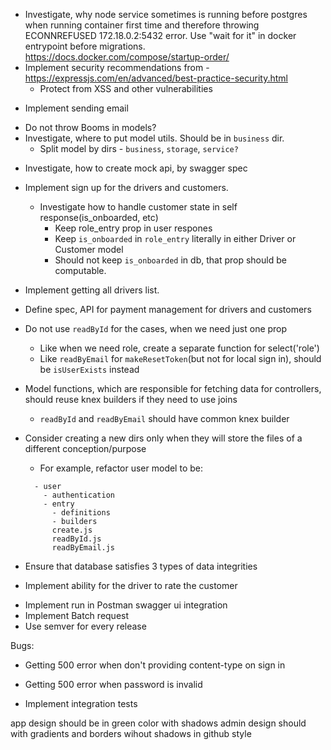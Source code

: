 <!-- - Integrate babel in order to use es6 -->
<!-- - Integrate Docker -->
  <!-- - Investigate ports issue -->
  <!-- - not use NODE_ENV in .env files -->
  <!-- - Investigate how to run docker compose for dev and prod envs
    - This will lead to having multiple docker-compose files -->
  <!-- - Investigate how to implement rebuild on file change in dev mode -->
  <!-- - Investigate, how to pass environment variables -->
  <!-- - Investigate OS replacement for env.sh -->
<!-- - Connect PG -->
  <!-- - Investigate, how to connect to prod/stage DB locally via Docker -->
  <!-- - Run migrations after bootstrapping PG -->
<!-- - Investigate how to pass arguments through make command -->
- Investigate, why node service sometimes is running before postgres when running container first time and therefore throwing ECONNREFUSED 172.18.0.2:5432 error. Use "wait for it" in docker entrypoint before migrations. https://docs.docker.com/compose/startup-order/
- Implement security recommendations from - https://expressjs.com/en/advanced/best-practice-security.html
  - Protect from XSS and other vulnerabilities
<!-- - Implement authentication -->
  <!-- - Investigate, what it is Basic auth, Digest auth, do we need it instead of local auth? -->
<!-- - Use boom errors instead of modelErrrors -->
<!-- - Implement sessions -->
  <!-- - Review koa-session library -->
<!-- - Implement password resetting -->
  - Implement sending email
<!-- - Implement validation interface in models. Keep all validation in models as well. Controllers should get all models validation messages and pass it to response for the cases when errors are coming from multiple models. -->
  - Do not throw Booms in models?
  - Investigate, where to put model utils. Should be in `business` dir.
    - Split model by dirs - `business`, `storage`, `service?`
<!-- - Integrate Swagger -->
<!-- - Add reexports to the model. Import directly non-default exporting elements -->
<!-- - Integrate swagger-ui using webpack. Implement `swagger-ui-static` app, using cra idea. Will accept path to swaggerfile via env. have only `build` task, which will build that app to `/static` dir. Koa will be serving that dir
  - take a look at koa2-swagger-ui -->
<!-- - Refactor core -->
<!-- - Define request bodies for swagger spec -->
<!-- - Swagger -->
  <!-- - Implement koa router based on swagger spec:
    - Handle:
      - paths
      - methods
      - parameters, like path, query, headers etc. should we validate it?
    - Implement function for getting swagger spec from JSDOC.
      - Should keep function reference at every method path.
      - Should keep swagger root spec including json ref to the definitions in the controllers root file.
    - Alternatively have js decorator functions instead of jsdoc anotations. -->
  - Investigate, how to create mock api, by swagger spec

<!-- - Define api errors structure -->
<!-- - All responses should be in JSON format -->
  <!-- - Generic error should be in { message: '' } format. -->
  <!-- - Fields errrors should be in { fields: {} } format. -->
<!-- - Fix boom errors message / data handling -->
<!-- - Merge boom and validation middlewares to error handling middlewares -->

- Implement sign up for the drivers and customers.
  <!-- - Implement creating a customer(2nd step) -->
  <!-- - Implement creating a driver(2nd step) -->
  - Investigate how to handle customer state in self response(is_onboarded, etc)
    - Keep role_entry prop in user respones
    - Keep `is_onboarded` in `role_entry` literally in either Driver or Customer model
    - Should not keep `is_onboarded` in db, that prop should be computable.
- Implement getting all drivers list.
- Define spec, API for payment management for drivers and customers

- Do not use `readById` for the cases, when we need just one prop
  - Like when we need role, create a separate function for select('role')
  - Like `readByEmail` for `makeResetToken`(but not for local sign in), should be `isUserExists` instead

- Model functions, which are responsible for fetching data for controllers, should reuse knex builders
if they need to use joins
  - `readById` and `readByEmail` should have common knex builder

- Consider creating a new dirs only when they will store the files of a different conception/purpose
  - For example, refactor user model to be:
  ```
    - user
      - authentication
      - entry
        - definitions
        - builders
        create.js
        readById.js
        readByEmail.js
  ```

- Ensure that database satisfies 3 types of data integrities

- Implement ability for the driver to rate the customer

<!-- - Define API response structure. Inherit from GitHub? -->
  <!-- - Define errors structure as well -->
<!-- - Implement model validations -->
<!-- - Implement koa error handling -->

- Implement run in Postman swagger ui integration
- Implement Batch request
- Use semver for every release

Bugs:
- Getting 500 error when don't providing content-type on sign in
- Getting 500 error when password is invalid

- Implement integration tests


<!-- - User roles database design -->
<!-- - Availability database column -->
<!-- - Product image database design -->
<!-- - Coupon database best practices -->
<!-- - Orders database best practices -->
<!-- - Dynamic price database best practices -->
<!-- - Database enums best practices -->


app design should be in green color with shadows
admin design should with gradients and borders wihout shadows in github style